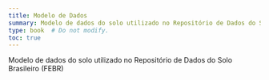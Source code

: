 ```yaml
---
title: Modelo de Dados
summary: Modelo de dados do solo utilizado no Repositório de Dados do Solo Brasileiro (FEBR)
type: book  # Do not modify.
toc: true
---
```


Modelo de dados do solo utilizado no Repositório de Dados do Solo Brasileiro (FEBR)
